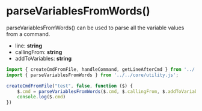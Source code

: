 # parseVariablesFromWords()

parseVariablesFromWords() can be used to parse all the variable values from a command.

- line: **string**
- callingFrom: **string**
- addToVariables: **string**

```ts
import { createCmdFromFile, handleCommand, getLineAfterCmd } from '../../core/index.js';
import { parseVariablesFromWords } from '../../core/utility.js';

createCmdFromFile("test", false, function ($) {
    $.cmd = parseVariablesFromWords($.cmd, $.callingFrom, $.addToVariables)
    console.log($.cmd)
})
```